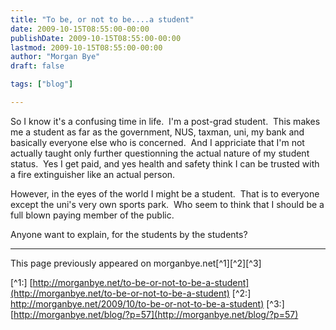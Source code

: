 ```yaml
---
title: "To be, or not to be....a student"
date: 2009-10-15T08:55:00-00:00
publishDate: 2009-10-15T08:55:00-00:00
lastmod: 2009-10-15T08:55:00-00:00
author: "Morgan Bye"
draft: false

tags: ["blog"]

---
```


So I know it's a confusing time in life.  I'm a post-grad student.  This makes me a student as far as the government, NUS, taxman, uni, my bank and basically everyone else who is concerned.  And I appriciate that I'm not actually taught only further questionning the actual nature of my student status.  Yes I get paid, and yes health and safety think I can be trusted with a fire extinguisher like an actual person.

However, in the eyes of the world I might be a student.  That is to everyone except the uni's very own sports park.  Who seem to think that I should be a full blown paying member of the public.

Anyone want to explain, for the students by the students?


----
This page previously appeared on morganbye.net[^1][^2][^3]

[^1:] [http://morganbye.net/to-be-or-not-to-be-a-student](http://morganbye.net/to-be-or-not-to-be-a-student)
[^2:] [http://morganbye.net/2009/10/to-be-or-not-to-be-a-student)](http://morganbye.net/2009/10/to-be-or-not-to-be-a-student)
[^3:] [http://morganbye.net/blog/?p=57](http://morganbye.net/blog/?p=57)
